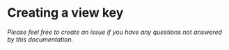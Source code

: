 # Creating a view key

_Please feel free to create an issue if you have any questions not answered by this documentation._